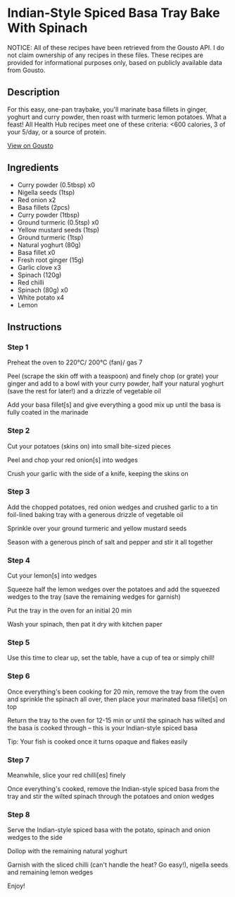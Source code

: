 # Indian-Style Spiced Basa Tray Bake With Spinach

NOTICE: All of these recipes have been retrieved from the Gousto API. I do not claim ownership of any recipes in these files. These recipes are provided for informational purposes only, based on publicly available data from Gousto.

## Description

For this easy, one-pan traybake, you'll marinate basa fillets in ginger, yoghurt and curry powder, then roast with turmeric lemon potatoes. What a feast! All Health Hub recipes meet one of these criteria: <600 calories, 3 of your 5/day, or a source of protein.

[View on Gousto](https://www.gousto.co.uk/recipes/cookbook/indian-spiced-basa-tray-bake)

## Ingredients

- Curry powder (0.5tbsp) x0
- Nigella seeds (1tsp)
- Red onion x2
- Basa fillets (2pcs)
- Curry powder (1tbsp)
- Ground turmeric (0.5tsp) x0
- Yellow mustard seeds (1tsp)
- Ground turmeric (1tsp)
- Natural yoghurt (80g)
- Basa fillet x0
- Fresh root ginger (15g)
- Garlic clove x3
- Spinach (120g)
- Red chilli
- Spinach (80g) x0
- White potato x4
- Lemon

## Instructions


### Step 1

Preheat the oven to 220°C/ 200°C (fan)/ gas 7

Peel (scrape the skin off with a teaspoon) and finely chop (or grate) your ginger and add to a bowl with your curry powder, half your natural yoghurt (save the rest for later!) and a drizzle of vegetable oil

Add your basa fillet[s] and give everything a good mix up until the basa is fully coated in the marinade


### Step 2

Cut your potatoes (skins on) into small bite-sized pieces

Peel and chop your red onion[s] into wedges

Crush your garlic with the side of a knife, keeping the skins on


### Step 3

Add the chopped potatoes, red onion wedges and crushed garlic to a tin foil-lined baking tray with a generous drizzle of vegetable oil

Sprinkle over your ground turmeric and yellow mustard seeds

Season with a generous pinch of salt and pepper and stir it all together


### Step 4

Cut your lemon[s] into wedges

Squeeze half the lemon wedges over the potatoes and add the squeezed wedges to the tray (save the remaining wedges for garnish)

Put the tray in the oven for an initial 20 min

Wash your spinach, then pat it dry with kitchen paper


### Step 5

Use this time to clear up, set the table, have a cup of tea or simply chill!


### Step 6

Once everything's been cooking for 20 min, remove the tray from the oven and sprinkle the spinach all over, then place your marinated basa fillet[s] on top

Return the tray to the oven for 12-15 min or until the spinach has wilted and the basa is cooked through – this is your Indian-style spiced basa

Tip: Your fish is cooked once it turns opaque and flakes easily


### Step 7

Meanwhile, slice your red chilli[es] finely

Once everything's cooked, remove the Indian-style spiced basa from the tray and stir the wilted spinach through the potatoes and onion wedges

### Step 8

Serve the Indian-style spiced basa with the potato, spinach and onion wedges to the side

Dollop with the remaining natural yoghurt

Garnish with the sliced chilli (can't handle the heat? Go easy!), nigella seeds and remaining lemon wedges

Enjoy!

